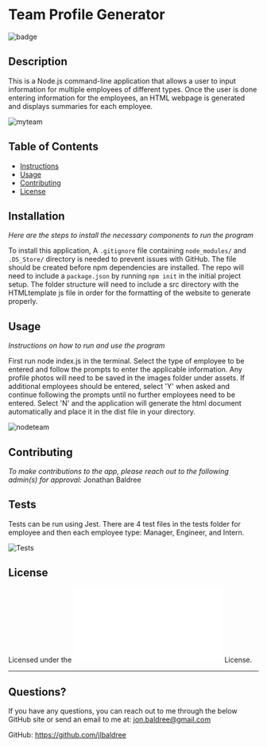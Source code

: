 # Team Profile Generator

![badge](https://img.shields.io/badge/license-Apache-brightgreen)<br>

## Description 

This is a Node.js command-line application that allows a user to input information for multiple employees of different types. Once the user is done entering information for the employees, an HTML webpage is generated and displays summaries for each employee.

![myteam](https://user-images.githubusercontent.com/74524186/110889403-4b57dd00-82ab-11eb-9802-153c8fc4f5ab.PNG)

## Table of Contents

* [Instructions](#instructions)
* [Usage](#usage)
* [Contributing](#contributing)
* [License](#license)
    
## Installation
    
*Here are the steps to install the necessary components to run the program*
    
To install this application, A `.gitignore` file containing `node_modules/` and `.DS_Store/` directory is needed to prevent issues with GitHub. The file should be created before npm dependencies are installed. The repo will need to include a `package.json` by running `npm init` in the initial project setup. The folder structure will need to include a src directory with the HTMLtemplate js file in order for the formatting of the website to generate properly.
    
## Usage 
    
*Instructions on how to run and use the program*
    
First run node index.js in the terminal. Select the type of employee to be entered and follow the prompts to enter the applicable information. Any profile photos will need to be saved in the images folder under assets. If additional employees should be entered, select 'Y' when asked and continue following the prompts until no further employees need to be entered. Select 'N' and the application will generate the html document automatically and place it in the dist file in your directory.
    
![nodeteam](https://user-images.githubusercontent.com/74524186/110887761-15fdc000-82a8-11eb-80ea-c1a404e51e65.gif)

## Contributing
    
*To make contributions to the app, please reach out to the following admin(s) for approval:*
Jonathan Baldree

## Tests

Tests can be run using Jest. There are 4 test files in the tests folder for employee and then each employee type: Manager, Engineer, and Intern.

![Tests](https://user-images.githubusercontent.com/74524186/110887839-434a6e00-82a8-11eb-8cae-7b6cb55d972e.gif)

## License
    
Licensed under the ![Apache](assets/licenses/Apache.txt) License.

---
    
## Questions?
    
If you have any questions, you can reach out to me through the below GitHub site or send an email to me at: jon.baldree@gmail.com
   
GitHub: https://github.com/jlbaldree
